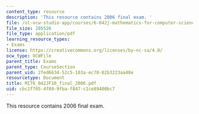 ```yaml
---
content_type: resource
description: 'This resource contains 2006 final exam. '
file: /ol-ocw-studio-app/courses/6-042j-mathematics-for-computer-science-fall-2010/cbc1f7054f899fbaf847c1ce89400bc7_MIT6_042JF10_final_2006.pdf
file_size: 205526
file_type: application/pdf
learning_resource_types:
- Exams
license: https://creativecommons.org/licenses/by-nc-sa/4.0/
ocw_type: OCWFile
parent_title: Exams
parent_type: CourseSection
parent_uid: 2fed6634-52c5-103a-ec78-02b3223aa48e
resourcetype: Document
title: MIT6_042JF10_final_2006.pdf
uid: cbc1f705-4f89-9fba-f847-c1ce89400bc7
---
```

This resource contains 2006 final exam. 